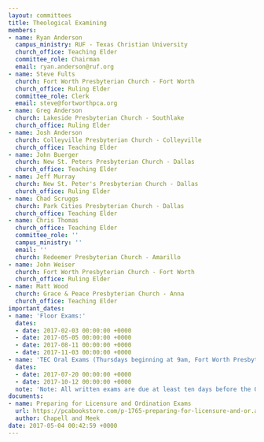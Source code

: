 ```yaml
---
layout: committees
title: Theological Examining
members:
- name: Ryan Anderson
  campus_ministry: RUF - Texas Christian University
  church_office: Teaching Elder
  committee_role: Chairman
  email: ryan.anderson@ruf.org
- name: Steve Fults
  church: Fort Worth Presbyterian Church - Fort Worth
  church_office: Ruling Elder
  committee_role: Clerk
  email: steve@fortworthpca.org
- name: Greg Anderson
  church: Lakeside Presbyterian Church - Southlake
  church_office: Ruling Elder
- name: Josh Anderson
  church: Colleyville Presbyterian Church - Colleyville
  church_office: Teaching Elder
- name: John Buerger
  church: New St. Peters Presbyterian Church - Dallas
  church_office: Teaching Elder
- name: Jeff Murray
  church: New St. Peter's Presbyterian Church - Dallas
  church_office: Ruling Elder
- name: Chad Scruggs
  church: Park Cities Presbyterian Church - Dallas
  church_office: Teaching Elder
- name: Chris Thomas
  church_office: Teaching Elder
  committee_role: ''
  campus_ministry: ''
  email: ''
  church: Redeemer Presbyterian Church - Amarillo
- name: John Weiser
  church: Fort Worth Presbyterian Church - Fort Worth
  church_office: Ruling Elder
- name: Matt Wood
  church: Grace & Peace Presbyterian Church - Anna
  church_office: Teaching Elder
important_dates:
- name: 'Floor Exams:'
  dates:
  - date: 2017-02-03 00:00:00 +0000
  - date: 2017-05-05 00:00:00 +0000
  - date: 2017-08-11 00:00:00 +0000
  - date: 2017-11-03 00:00:00 +0000
- name: 'TEC Oral Exams (Thursdays beginning at 9am, Fort Worth Presbyterian Church):'
  dates:
  - date: 2017-07-20 00:00:00 +0000
  - date: 2017-10-12 00:00:00 +0000
  note: 'Note: All written exams are due at least ten days before the Oral exam dates.'
documents:
- name: Preparing for Licensure and Ordination Exams
  url: https://pcabookstore.com/p-1765-preparing-for-licensure-and-or.aspx
  author: Chapell and Meek
date: 2017-05-04 00:42:59 +0000
---
```

